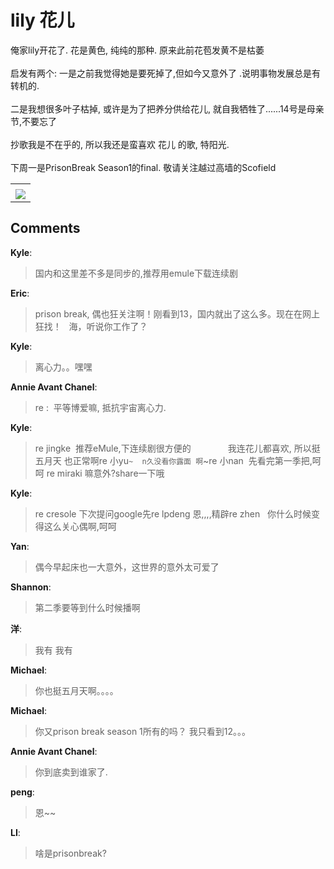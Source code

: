 # lily 花儿

<div id="msgcns!9884D0A402622CB2!2989" class="bvMsg">俺家lily开花了. 花是黄色, 纯纯的那种. 原来此前花苞发黄不是枯萎<br /><br />启发有两个: 一是之前我觉得她是要死掉了,但如今又意外了 .说明事物发展总是有转机的. <br /><br />二是我想很多叶子枯掉, 或许是为了把养分供给花儿, 就自我牺牲了......14号是母亲节,不要忘了<br /><br />抄歌我是不在乎的, 所以我还是蛮喜欢 花儿 的歌, 特阳光. <br /><br />下周一是PrisonBreak Season1的final. 敬请关注越过高墙的Scofield<br /></div><table cellspacing="0" border="0"><tr><td></td></tr><tr><td valign="top"><a href="http://byfiles.storage.live.com/y1p1NKmT_-hHxtHDV3u4JQxm02-ZE9CZSXbQ6E9rVL4zN5rSHASk6bk5puKa1yCRNKbNWIA0fRGJ9s" target="_blank" rel="WLPP;url=http://byfiles.storage.live.com/y1p1NKmT_-hHxtHDV3u4JQxm02-ZE9CZSXbQ6E9rVL4zN5rSHASk6bk5puKa1yCRNKbNWIA0fRGJ9s;cnsid=cns&#033;9884D0A402622CB2&#033;2990"><img src="http://byfiles.storage.live.com/y1p1NKmT_-hHxtHDV3u4JQxm9JyM3vypbYNXIyeOdmbCWF_wwYR6svkaZgMFNLXc5Cu_gwuvCzOPDA" border="0" /></a></td></tr></table>

## Comments

**Kyle**:
> 国内和这里差不多是同步的,推荐用emule下载连续剧

**Eric**:
> prison break, 偶也狂关注啊！刚看到13，国内就出了这么多。现在在网上狂找！
 
海，听说你工作了？

**Kyle**:
> 离心力。。嘿嘿

**Annie Avant Chanel**:
> re :  平等博爱嘛, 抵抗宇宙离心力.

**Kyle**:
> re jingke  推荐eMule,下连续剧很方便的               我连花儿都喜欢, 所以挺 五月天 也正常啊re 小yu`~  n久没看你露面 啊`~re 小nan  先看完第一季把,呵呵 re miraki 嘛意外?share一下哦

**Kyle**:
> re cresole 下次提问google先re lpdeng 恩,,,,精辟re zhen   你什么时候变得这么关心偶啊,呵呵

**Yan**:
> 偶今早起床也一大意外，这世界的意外太可爱了

**Shannon**:
> 第二季要等到什么时候播啊

**洋**:
> 我有 我有

**Michael**:
> 你也挺五月天啊。。。。

**Michael**:
> 你又prison break season 1所有的吗？
我只看到12。。。

**Annie Avant Chanel**:
> 你到底卖到谁家了.

**peng**:
> 恩~~

**LI**:
> 啥是prisonbreak?

